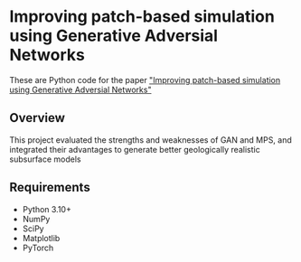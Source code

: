 # Improving patch-based simulation using Generative Adversial Networks
These are Python code for the paper ["Improving patch-based simulation using Generative Adversial Networks"](https://www.sciencedirect.com/science/article/pii/S2666544123000229) 

## Overview
This project evaluated the strengths and weaknesses of GAN and MPS, and integrated
their advantages to generate better geologically realistic subsurface models

## Requirements
- Python 3.10+
- NumPy
- SciPy
- Matplotlib
- PyTorch

